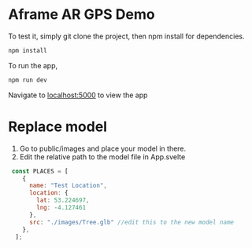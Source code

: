 

# Aframe AR GPS Demo

To test it, simply git clone the project, then npm install for dependencies.

```bash
npm install
```
To run the app, 

```bash
npm run dev
```

Navigate to [localhost:5000](http://localhost:5000) to view the app

# Replace model
1. Go to public/images and place your model in there.
2. Edit the relative path to the model file in App.svelte
```javascript
 const PLACES = [
    {
      name: "Test Location",
      location: {
        lat: 53.224697,
        lng: -4.127461
      },
      src: "./images/Tree.glb" //edit this to the new model name
    },
  ];

```